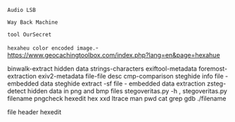 `Audio LSB`

`Way Back Machine`

`tool OurSecret`

`hexaheu color encoded image.`- https://www.geocachingtoolbox.com/index.php?lang=en&page=hexahue

binwalk-extract hidden data
strings-characters
exiftool-metadata
foremost-extraction
exiv2-metadata
file-file desc
cmp-comparison
steghide info file - embedded data
steghide extract -sf file - embedded data extraction
zsteg-detect hidden data in png and bmp files
stegoveritas.py -h , stegoveritas.py filename
pngcheck
hexedit
hex
xxd
ltrace
man
pwd
cat
grep
gdb
./filename

file header hexedit




